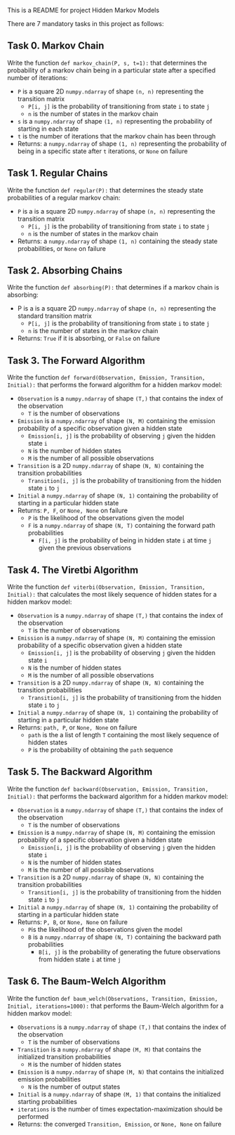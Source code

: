 This is a README for project Hidden Markov Models

There are 7 mandatory tasks in this project as follows:

## Task 0. Markov Chain
Write the function  `def markov_chain(P, s, t=1):`  that determines the probability of a markov chain being in a particular state after a specified number of iterations:

-   `P`  is a square 2D  `numpy.ndarray`  of shape  `(n, n)`  representing the transition matrix
    -   `P[i, j]`  is the probability of transitioning from state  `i`  to state  `j`
    -   `n`  is the number of states in the markov chain
-   `s`  is a  `numpy.ndarray`  of shape  `(1, n)`  representing the probability of starting in each state
-   `t`  is the number of iterations that the markov chain has been through
-   Returns: a  `numpy.ndarray`  of shape  `(1, n)`  representing the probability of being in a specific state after  `t`  iterations, or  `None`  on failure

## Task 1. Regular Chains
Write the function  `def regular(P):`  that determines the steady state probabilities of a regular markov chain:

-   `P`  is a is a square 2D  `numpy.ndarray`  of shape  `(n, n)`  representing the transition matrix
    -   `P[i, j]`  is the probability of transitioning from state  `i`  to state  `j`
    -   `n`  is the number of states in the markov chain
-   Returns: a  `numpy.ndarray`  of shape  `(1, n)`  containing the steady state probabilities, or  `None`  on failure

## Task 2. Absorbing Chains
Write the function  `def absorbing(P):`  that determines if a markov chain is absorbing:

-   P is a is a square 2D  `numpy.ndarray`  of shape  `(n, n)`  representing the standard transition matrix
    -   `P[i, j]`  is the probability of transitioning from state  `i`  to state  `j`
    -   `n`  is the number of states in the markov chain
-   Returns:  `True`  if it is absorbing, or  `False`  on failure

## Task 3. The Forward Algorithm
Write the function  `def forward(Observation, Emission, Transition, Initial):`  that performs the forward algorithm for a hidden markov model:

-   `Observation`  is a  `numpy.ndarray`  of shape  `(T,)`  that contains the index of the observation
    -   `T`  is the number of observations
-   `Emission`  is a  `numpy.ndarray`  of shape  `(N, M)`  containing the emission probability of a specific observation given a hidden state
    -   `Emission[i, j]`  is the probability of observing  `j`  given the hidden state  `i`
    -   `N`  is the number of hidden states
    -   `M`  is the number of all possible observations
-   `Transition`  is a 2D  `numpy.ndarray`  of shape  `(N, N)`  containing the transition probabilities
    -   `Transition[i, j]`  is the probability of transitioning from the hidden state  `i`  to  `j`
-   `Initial`  a  `numpy.ndarray`  of shape  `(N, 1)`  containing the probability of starting in a particular hidden state
-   Returns:  `P, F`, or  `None, None`  on failure
    -   `P`  is the likelihood of the observations given the model
    -   `F`  is a  `numpy.ndarray`  of shape  `(N, T)`  containing the forward path probabilities
        -   `F[i, j]`  is the probability of being in hidden state  `i`  at time  `j`  given the previous observations

## Task 4. The Viretbi Algorithm
Write the function  `def viterbi(Observation, Emission, Transition, Initial):`  that calculates the most likely sequence of hidden states for a hidden markov model:

-   `Observation`  is a  `numpy.ndarray`  of shape  `(T,)`  that contains the index of the observation
    -   `T`  is the number of observations
-   `Emission`  is a  `numpy.ndarray`  of shape  `(N, M)`  containing the emission probability of a specific observation given a hidden state
    -   `Emission[i, j]`  is the probability of observing  `j`  given the hidden state  `i`
    -   `N`  is the number of hidden states
    -   `M`  is the number of all possible observations
-   `Transition`  is a 2D  `numpy.ndarray`  of shape  `(N, N)`  containing the transition probabilities
    -   `Transition[i, j]`  is the probability of transitioning from the hidden state  `i`  to  `j`
-   `Initial`  a  `numpy.ndarray`  of shape  `(N, 1)`  containing the probability of starting in a particular hidden state
-   Returns:  `path, P`, or  `None, None`  on failure
    -   `path`  is the a list of length  `T`  containing the most likely sequence of hidden states
    -   `P`  is the probability of obtaining the  `path`  sequence

## Task 5. The Backward Algorithm
Write the function  `def backward(Observation, Emission, Transition, Initial):`  that performs the backward algorithm for a hidden markov model:

-   `Observation`  is a  `numpy.ndarray`  of shape  `(T,)`  that contains the index of the observation
    -   `T`  is the number of observations
-   `Emission`  is a  `numpy.ndarray`  of shape  `(N, M)`  containing the emission probability of a specific observation given a hidden state
    -   `Emission[i, j]`  is the probability of observing  `j`  given the hidden state  `i`
    -   `N`  is the number of hidden states
    -   `M`  is the number of all possible observations
-   `Transition`  is a 2D  `numpy.ndarray`  of shape  `(N, N)`  containing the transition probabilities
    -   `Transition[i, j]`  is the probability of transitioning from the hidden state  `i`  to  `j`
-   `Initial`  a  `numpy.ndarray`  of shape  `(N, 1)`  containing the probability of starting in a particular hidden state
-   Returns:  `P, B`, or  `None, None`  on failure
    -   `P`is the likelihood of the observations given the model
    -   `B`  is a  `numpy.ndarray`  of shape  `(N, T)`  containing the backward path probabilities
        -   `B[i, j]`  is the probability of generating the future observations from hidden state  `i`  at time  `j`

## Task 6. The Baum-Welch Algorithm
Write the function  `def baum_welch(Observations, Transition, Emission, Initial, iterations=1000):`  that performs the Baum-Welch algorithm for a hidden markov model:

-   `Observations`  is a  `numpy.ndarray`  of shape  `(T,)`  that contains the index of the observation
    -   `T`  is the number of observations
-   `Transition`  is a  `numpy.ndarray`  of shape  `(M, M)`  that contains the initialized transition probabilities
    -   `M`  is the number of hidden states
-   `Emission`  is a  `numpy.ndarray`  of shape  `(M, N)`  that contains the initialized emission probabilities
    -   `N`  is the number of output states
-   `Initial`  is a  `numpy.ndarray`  of shape  `(M, 1)`  that contains the initialized starting probabilities
-   `iterations`  is the number of times expectation-maximization should be performed
-   Returns: the converged  `Transition, Emission`, or  `None, None`  on failure
